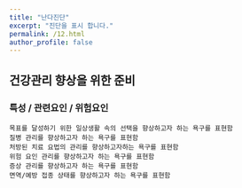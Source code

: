```yaml
---
title: "난다진단"
excerpt: "진단을 표시 합니다."
permalink: /12.html
author_profile: false
---
```

## 건강관리 향상을 위한 준비


### 특성 / 관련요인 / 위험요인

>   
                
    목표를 달성하기 위한 일상생활 속의 선택을 향상하고자 하는 욕구를 표현함
    질병 관리를 향상하고자 하는 욕구를 표현함
    처방된 치료 요법의 관리를 향상하고자하는 욕구를 표현함
    위험 요인 관리를 향상하고자 하는 욕구를 표현함
    증상 관리를 향상하고자 하는 욕구를 표현함
    면역/예방 접종 상태를 향상하고자 하는 욕구를 표현함
